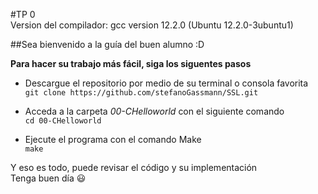#TP 0  
Version del compilador: gcc version 12.2.0 (Ubuntu 12.2.0-3ubuntu1)  

##Sea bienvenido a la guía del buen alumno :D  

**Para hacer su trabajo más fácil, siga los siguentes pasos**  
- Descargue el repositorio por medio de su terminal o consola favorita  
```git clone https://github.com/stefanoGassmann/SSL.git```  

- Acceda a la carpeta *00-CHelloworld* con el siguiente comando  
```cd 00-CHelloworld```  

- Ejecute el programa con el comando Make  
```make```  

Y eso es todo, puede revisar el código y su implementación  
Tenga buen día :smiley:  